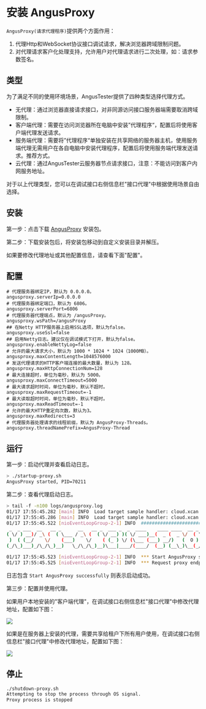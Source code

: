 # 安装 AngusProxy

`AngusProxy(请求代理程序)`提供两个方面作用：

1. 代理Http和WebSocket协议接口调试请求，解决浏览器跨域限制问题。
2. 对代理请求客户化处理支持，允许用户对代理请求进行二次处理，如：请求参数签名。

## 类型

为了满足不同的使用环境场景，AngusTester提供了四种类型选择代理方式。

- 无代理：通过浏览器直接请求接口，对非同源访问接口服务器端需要取消跨域限制。
- 客户端代理：需要在访问浏览器所在电脑中安装”代理程序“，配置后将使用客户端代理发送请求。
- 服务端代理：需要将”代理程序“单独安装在共享网络的服务器主机，使用服务端代理无需用户在各自电脑中安装代理程序，配置后将使用服务端代理发送请求。推荐方式。
- 云代理：通过AngusTester云服务器节点请求接口，注意：不能访问到客户内网服务地址。

对于以上代理类型，您可以在调试接口右侧信息栏"接口代理"中根据使用场景自由选择。

## 安装

第一步：点击下载 [AngusProxy](https://bj-c1-prod-files.xcan.cloud/storage/pubapi/v1/file/AngusProxy-1.0.0.zip?fid=248565111927603200) 安装包。

第二步：下载安装包后，将安装包移动到自定义安装目录并解压。

如果要修改代理地址或其他配置信息，请查看下面"配置"。

## 配置

```properties
# 代理服务器绑定IP，默认为 0.0.0.0。
angusproxy.serverIp=0.0.0.0
# 代理服务器绑定端口，默认为 6806。
angusproxy.serverPort=6806
# 代理服务器代理端点，默认为 /angusProxy。
angusproxy.wsPath=/angusProxy
## 在Netty HTTP服务器上启用SSL选项，默认为false。
angusproxy.useSsl=false
## 启用Netty日志。建议仅在调试模式下打开，默认为false。
angusproxy.enableNettyLog=false
# 允许的最大请求大小，默认为 1000 * 1024 * 1024（1000MB）。
angusproxy.maxContentLength=1048576000
# 发送代理请求的HTTP客户端连接的最大数量，默认为 128。
angusproxy.maxHttpConnectionNum=128
# 最大连接超时，单位为毫秒，默认为 5000。
angusproxy.maxConnectTimeout=5000
# 最大请求超时时间，单位为毫秒，默认不超时。
angusproxy.maxRequestTimeout=-1
# 最大读取超时时间，单位为毫秒，默认不超时。
angusproxy.maxReadTimeout=-1
# 允许的最大HTTP重定向次数，默认为3。
angusproxy.maxRedirects=3
# 代理服务器处理请求的线程前缀，默认为 AngusProxy-Threads。
angusproxy.threadNamePrefix=AngusProxy-Thread
```

## 运行

第一步：启动代理并查看启动日志。

```bash
> ./startup-proxy.sh 
AngusProxy started, PID=70211
```

第二步：查看代理启动日志。

```bash
> tail -f -n100 logs/angusproxy.log
01/17 17:55:45.282 [main] INFO  Load target sample handler: cloud.xcan.angus.core.handler.HttpDynamicValueHandler
01/17 17:55:45.286 [main] INFO  Load target sample handler: cloud.xcan.angus.core.handler.HttpAssertionHandler
01/17 17:55:45.522 [nioEventLoopGroup-2-1] INFO  #############################################
 _  _ ___  __   __ _      __   __ _  ___ _  _  ____    ____ ____  __ _  _ _  _
( \/ ) __)/ _\ (  ( \___ / _\ (  ( \/ __) )( \/ ___)__(  _ (  _ \/  ( \/ | \/ )
 )  ( (__/    \/    (___)    \/    ( (_ ) \/ (\___ (___) __/)   (  O )  ( )  /
(_/\_)___)_/\_/\_)__)   \_/\_/\_)__)\___|____/(____/  (__) (__\_)\__(_/\_|__/

01/17 17:55:45.523 [nioEventLoopGroup-2-1] INFO  *** Start AngusProxy successfully and 0.0.0.0:6806 is ready [PID=70892] ***
01/17 17:55:45.525 [nioEventLoopGroup-2-1] INFO  *** Request proxy endpoint:   ws://192.168.1.4:6806/angusProxy  ***
```

日志包含 `Start AngusProxy successfully` 则表示启动成功。

第三步：配置并使用代理。

如果用户本地安装的"客户端代理"，在调试接口右侧信息栏"接口代理"中修改代理地址，配置如下图：

![](https://bj-c1-prod-files.xcan.cloud/storage/pubapi/v1/file/G04-01.png?fid=203622539782521093)

如果是在服务器上安装的代理，需要共享给租户下所有用户使用，在调试接口右侧信息栏"接口代理"中修改代理地址，配置如下图：

![](https://bj-c1-prod-files.xcan.cloud/storage/pubapi/v1/file/G04-02.png?fid=203622614944448733)

## 停止

```bash
./shutdown-proxy.sh 
Attempting to stop the process through OS signal.
Proxy process is stopped
```

